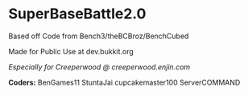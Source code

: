SuperBaseBattle2.0
==================

Based off Code from Bench3/theBCBroz/BenchCubed

Made for Public Use at dev.bukkit.org

_Especially for Creeperwood @ creeperwood.enjin.com_
 
 **Coders:**
 BenGames11
 StuntaJai
 cupcakemaster100
 ServerCOMMAND
